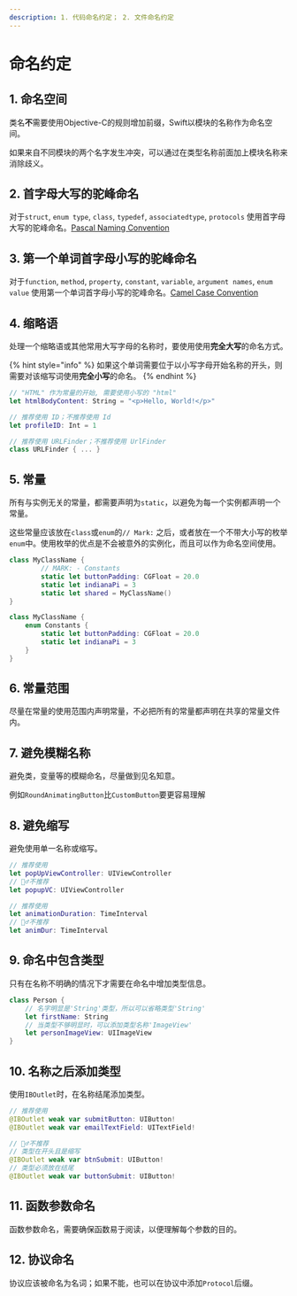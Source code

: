 ```yaml
---
description: 1. 代码命名约定； 2. 文件命名约定
---
```


# 命名约定

## 1. 命名空间

类名**不**需要使用Objective-C的规则增加前缀，Swift以模块的名称作为命名空间。

如果来自不同模块的两个名字发生冲突，可以通过在类型名称前面加上模块名称来消除歧义。

## 2. 首字母大写的驼峰命名

对于`struct`, `enum type`, `class`, `typedef`, `associatedtype`, `protocols` 使用首字母大写的驼峰命名。[Pascal Naming Convention](https://en.wikipedia.org/wiki/Naming_convention_%28programming%29#Pascal,_Modula-2_and_Oberon)

## 3. 第一个单词首字母小写的驼峰命名

对于`function`, `method`, `property`, `constant`, `variable`, `argument names`, `enum value` 使用第一个单词首字母小写的驼峰命名。[Camel Case Convention](https://en.wikipedia.org/wiki/Camel_case)

## 4. 缩略语

处理一个缩略语或其他常用大写字母的名称时，要使用使用**完全大写**的命名方式。

{% hint style="info" %}
如果这个单词需要位于以小写字母开始名称的开头，则需要对该缩写词使用**完全小写**的命名。
{% endhint %}

```swift
// "HTML" 作为常量的开始, 需要使用小写的 "html"
let htmlBodyContent: String = "<p>Hello, World!</p>"

// 推荐使用 ID；不推荐使用 Id
let profileID: Int = 1

// 推荐使用 URLFinder；不推荐使用 UrlFinder
class URLFinder { ... }
```

## 5. 常量

所有与实例无关的常量，都需要声明为`static`，以避免为每一个实例都声明一个常量。

这些常量应该放在`class`或`enum`的`// Mark:` 之后，或者放在一个不带大小写的枚举`enum`中。使用枚举的优点是不会被意外的实例化，而且可以作为命名空间使用。

```swift
class MyClassName {
        // MARK: - Constants
        static let buttonPadding: CGFloat = 20.0
        static let indianaPi = 3
        static let shared = MyClassName()
}
```

```swift
class MyClassName {
    enum Constants {
        static let buttonPadding: CGFloat = 20.0
        static let indianaPi = 3
    }
}
```

## 6. 常量范围

尽量在常量的使用范围内声明常量，不必把所有的常量都声明在共享的常量文件内。

## 7. 避免模糊名称

避免类，变量等的模糊命名，尽量做到见名知意。

例如`RoundAnimatingButton`比`CustomButton`要更容易理解

## 8. 避免缩写

避免使用单一名称或缩写。

```swift
// 推荐使用
let popUpViewController: UIViewController
// 🙅‍♂️不推荐
let popupVC: UIViewController

// 推荐使用
let animationDuration: TimeInterval
// 🙅‍♂️不推荐
let animDur: TimeInterval
```

## 9. 命名中包含类型

只有在名称不明确的情况下才需要在命名中增加类型信息。

```swift
class Person {
    // 名字明显是'String'类型，所以可以省略类型'String'
    let firstName: String
    // 当类型不够明显时，可以添加类型名称'ImageView'
    let personImageView: UIImageView
}
```

## 10. 名称之后添加类型

使用`IBOutlet`时，在名称结尾添加类型。

```swift
// 推荐使用
@IBOutlet weak var submitButton: UIButton!
@IBOutlet weak var emailTextField: UITextField!

// 🙅‍♂️不推荐
// 类型在开头且是缩写
@IBOutlet weak var btnSubmit: UIButton!
// 类型必须放在结尾
@IBOutlet weak var buttonSubmit: UIButton!
```

## 11. 函数参数命名

函数参数命名，需要确保函数易于阅读，以便理解每个参数的目的。

## 12. 协议命名

协议应该被命名为名词；如果不能，也可以在协议中添加`Protocol`后缀。













